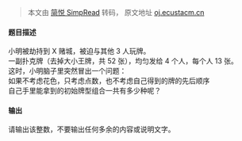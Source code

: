 > 本文由 [简悦 SimpRead](http://ksria.com/simpread/) 转码， 原文地址 [oj.ecustacm.cn](http://oj.ecustacm.cn/problem.php?id=1253)

#### 题目描述

小明被劫持到 X 赌城，被迫与其他 3 人玩牌。  
一副扑克牌（去掉大小王牌，共 52 张），均匀发给 4 个人，每个人 13 张。  
这时，小明脑子里突然冒出一个问题：  
如果不考虑花色，只考虑点数，也不考虑自己得到的牌的先后顺序  
自己手里能拿到的初始牌型组合一共有多少种呢？  

#### 输出

请输出该整数，不要输出任何多余的内容或说明文字。
